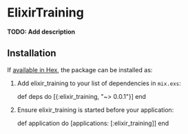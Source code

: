 # ElixirTraining

**TODO: Add description**

## Installation

If [available in Hex](https://hex.pm/docs/publish), the package can be installed as:

  1. Add elixir_training to your list of dependencies in `mix.exs`:

        def deps do
          [{:elixir_training, "~> 0.0.1"}]
        end

  2. Ensure elixir_training is started before your application:

        def application do
          [applications: [:elixir_training]]
        end
